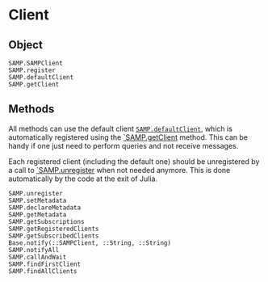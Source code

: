 # Client

## Object

```@docs
SAMP.SAMPClient
SAMP.register
SAMP.defaultClient
SAMP.getClient
```

## Methods

All methods can use the default client [`SAMP.defaultClient`](@ref), which is
automatically registered using the [`SAMP.getClient](@ref) method. This can be
handy if one just need to perform queries and not receive messages.

Each registered client (including the default one) should be unregistered by a
call to [`SAMP.unregister](@ref) when not needed anymore. This is done
automatically by the code at the exit of Julia.

```@docs
SAMP.unregister
SAMP.setMetadata
SAMP.declareMetadata
SAMP.getMetadata
SAMP.getSubscriptions
SAMP.getRegisteredClients
SAMP.getSubscribedClients
Base.notify(::SAMPClient, ::String, ::String)
SAMP.notifyAll
SAMP.callAndWait
SAMP.findFirstClient
SAMP.findAllClients
```
